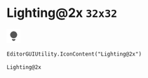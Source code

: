 # Lighting@2x `32x32`
<img src="/img/Lighting@2x.png" width=32 height=32>

``` CSharp
EditorGUIUtility.IconContent("Lighting@2x")
```
```
Lighting@2x
```
